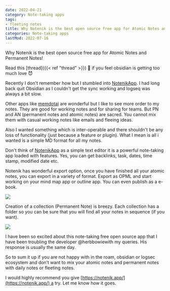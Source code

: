 ```yaml
---
date: 2022-04-21
category: Note-taking apps
tags:
- fleeting notes
title: Why Notenik is the best open source free app for Atomic Notes and Permanent Notes
categories: Note-taking apps
lastMod: 2022-07-16
---
```

Why Notenik is the best open source free app for Atomic Notes and Permanent Notes!

Read this [thread]({{< ref "thread" >}}) 🧵 if you feel obsidian is getting too much love 😈

Recently I don't remember how but I stumbled into [NotenikApp](https://twitter.com/NotenikApp). I had long back quit Obsidian as I couldn't get the sync working and logseq was always a bit slow.

Other apps like [memdotai](https://twitter.com/memdotai) are wonderful but I like to see more order to my notes. They are good for working notes and for sharing for teams. But PN and AN (permanent notes and atomic notes) are sacred. You cannot mix them with casual working notes like emails and fleeing ideas.

Also I wanted something which is inter-operable and there shouldn't be any loss of functionality (just because a feature or plugin). What I mean is all i wanted is a simple MD format for all my notes.

Don't think of [NotenikApp](https://twitter.com/NotenikApp) as a simple text editor it is a powerful note-taking app loaded with features. Yes, you can get backlinks, task, dates, time stamp, modified date etc.

Notenik has wonderful export option, once you have finished all your atomic notes, you can export in a variety of format. Export as OPML and start working on your mind map app or outline app. You can even publish as a e-book.

![](https://miro.medium.com/proxy/0*chqqkbu0s7j4wv0q)

Creation of a collection (Permanent Note) is breezy. Each collection has a folder so you can be sure that you will find all your notes in sequence (if you want).

![](https://miro.medium.com/proxy/0*d5xxex1wwpzdjrul)

I have been so excited about this note-taking free open source app that I have been troubling the developer @herbbowiewith my queries. His response is usually the same day.

So to sum it up if you are not happy with in the roam, obsidian or logsec ecosystem and don’t want to mix your atomic notes and permanent notes with daily notes or fleeting notes.

I would highly recommend you give [https://notenik.app/](https://notenik.app/) a try. Let me know how it goes.

